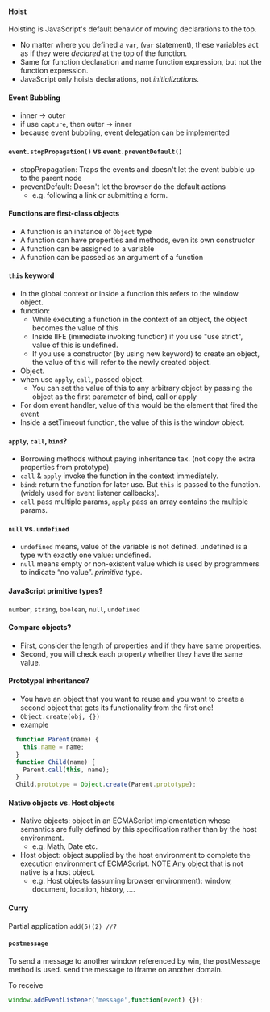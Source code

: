 #### Hoist
Hoisting is JavaScript's default behavior of moving declarations to the top.
* No matter where you defined a `var`, (`var` statement), these variables act as if they were *declared* at the top of the function.
* Same for function declaration and name function expression, but not the function expression.
* JavaScript only hoists declarations, not *initializations*.

#### Event Bubbling
* inner -> outer
* if use `capture`, then outer -> inner
* because event bubbling, event delegation can be implemented

#### `event.stopPropagation()` vs `event.preventDefault()`
* stopPropagation: Traps the events and doesn't let the event bubble up to the parent node
* preventDefault: Doesn't let the browser do the default actions
  * e.g. following a link or submitting a form.

#### Functions are first-class objects
* A function is an instance of `Object` type
* A function can have properties and methods, even its own constructor
* A function can be assigned to a variable
* A function can be passed as an argument of a function

#### `this` keyword
* In the global context or inside a function this refers to the window object.
* function:
  * While executing a function in the context of an object, the object becomes the value of this
  * Inside IIFE (immediate invoking function) if you use "use strict", value of this is undefined.
  * If you use a constructor (by using new keyword) to create an object, the value of this will refer to the newly created object.
* Object.
* when use `apply`, `call`, passed object.
  * You can set the value of this to any arbitrary object by passing the object as the first parameter of bind, call or apply
* For dom event handler, value of this would be the element that fired the event
* Inside a setTimeout function, the value of this is the window object.

#### `apply`, `call`, `bind`?
* Borrowing methods without paying inheritance tax. (not copy the extra properties from prototype)
* `call` & `apply` invoke the function in the context immediately.
* `bind`: return the function for later use.
But `this` is passed to the function. (widely used for event listener callbacks).
* `call` pass multiple params, `apply` pass an array contains the multiple params.

#### `null` vs. `undefined`
* `undefined` means, value of the variable is not defined. undefined is a type with exactly one value: undefined.
* `null` means empty or non-existent value which is used by programmers to indicate “no value”. *primitive* type.

#### JavaScript primitive types?
`number`, `string`, `boolean`, `null`, `undefined`

#### Compare objects?
* First, consider the length of properties and if they have same properties.
* Second, you will check each property whether they have the same value.

#### Prototypal inheritance?
* You have an object that you want to reuse and you want to create a second object that gets its functionality from the first one!
* `Object.create(obj, {})`
* example
```javascript
  function Parent(name) {
    this.name = name;
  }
  function Child(name) {
    Parent.call(this, name);
  }
  Child.prototype = Object.create(Parent.prototype);
```

#### Native objects vs. Host objects
* Native objects: object in an ECMAScript implementation whose semantics are fully defined by this specification rather than by the host environment.
  * e.g. Math, Date etc.
* Host object: object supplied by the host environment to complete the execution environment of ECMAScript.
NOTE Any object that is not native is a host object.
  * e.g. Host objects (assuming browser environment): window, document, location, history, ....

#### Curry
Partial application
`add(5)(2) //7`

#### `postmessage`
To send a message to another window referenced by win, the postMessage method is used.
send the message to iframe on another domain.

To receive
```javascript
window.addEventListener('message',function(event) {});
```
